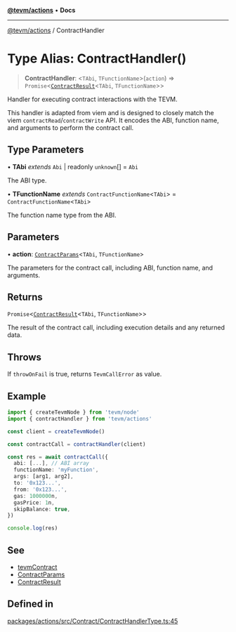 [**@tevm/actions**](../README.md) • **Docs**

***

[@tevm/actions](../globals.md) / ContractHandler

# Type Alias: ContractHandler()

> **ContractHandler**: \<`TAbi`, `TFunctionName`\>(`action`) => `Promise`\<[`ContractResult`](ContractResult.md)\<`TAbi`, `TFunctionName`\>\>

Handler for executing contract interactions with the TEVM.

This handler is adapted from viem and is designed to closely match the viem `contractRead`/`contractWrite` API.
It encodes the ABI, function name, and arguments to perform the contract call.

## Type Parameters

• **TAbi** *extends* `Abi` \| readonly `unknown`[] = `Abi`

The ABI type.

• **TFunctionName** *extends* `ContractFunctionName`\<`TAbi`\> = `ContractFunctionName`\<`TAbi`\>

The function name type from the ABI.

## Parameters

• **action**: [`ContractParams`](ContractParams.md)\<`TAbi`, `TFunctionName`\>

The parameters for the contract call, including ABI, function name, and arguments.

## Returns

`Promise`\<[`ContractResult`](ContractResult.md)\<`TAbi`, `TFunctionName`\>\>

The result of the contract call, including execution details and any returned data.

## Throws

If `throwOnFail` is true, returns `TevmCallError` as value.

## Example

```typescript
import { createTevmNode } from 'tevm/node'
import { contractHandler } from 'tevm/actions'

const client = createTevmNode()

const contractCall = contractHandler(client)

const res = await contractCall({
  abi: [...], // ABI array
  functionName: 'myFunction',
  args: [arg1, arg2],
  to: '0x123...',
  from: '0x123...',
  gas: 1000000n,
  gasPrice: 1n,
  skipBalance: true,
})

console.log(res)
```

## See

 - [tevmContract](https://tevm.sh/reference/tevm/memory-client/functions/tevmContract)
 - [ContractParams](ContractParams.md)
 - [ContractResult](ContractResult.md)

## Defined in

[packages/actions/src/Contract/ContractHandlerType.ts:45](https://github.com/evmts/tevm-monorepo/blob/main/packages/actions/src/Contract/ContractHandlerType.ts#L45)

